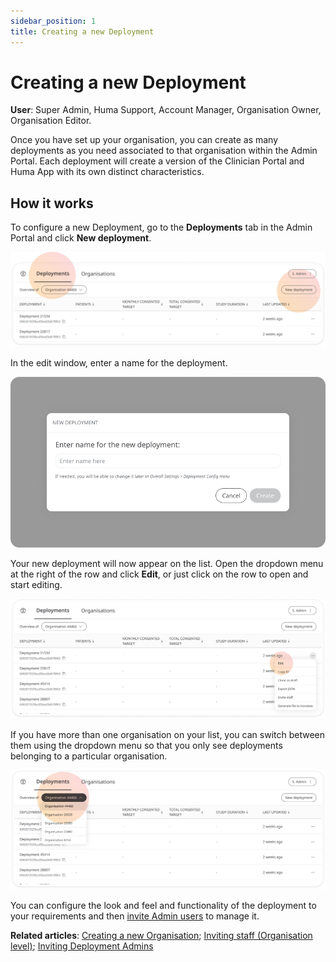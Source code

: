 ```yaml
---
sidebar_position: 1
title: Creating a new Deployment 
---
```


# Creating a new Deployment
**User**: Super Admin, Huma Support, Account Manager, Organisation Owner, Organisation Editor.

Once you have set up your organisation, you can create as many deployments as you need associated to that organisation within the Admin Portal. Each deployment will create a version of the Clinician Portal and Huma App with its own distinct characteristics. 
## How it works​
To configure a new Deployment, go to the **Deployments** tab in the Admin Portal and click **New deployment**.

![image](./assets/CreateDeployment01.png)

In the edit window, enter a name for the deployment.

![image](./assets/CreateDeployment02.png)

Your new deployment will now appear on the list. Open the dropdown menu at the right of the row and click **Edit**, or just click on the row to open and start editing.

![image](./assets/CreateDeployment03.png)

If you have more than one organisation on your list, you can switch between them using the dropdown menu so that you only see deployments belonging to a particular organisation.

![image](./assets/CreateDeployment04.png)
 
You can configure the look and feel and functionality of the deployment to your requirements and then [invite Admin users](../tools-and-navigation/inviting-deployment-admins.md) to manage it.

**Related articles**: [Creating a new Organisation](../../managing-organisations/creating-a-new-organisation.md); [Inviting staff (Organisation level)](../../managing-organisations/inviting-staff-to-an-organisation.md); [Inviting Deployment Admins](../tools-and-navigation/inviting-deployment-admins.md)
